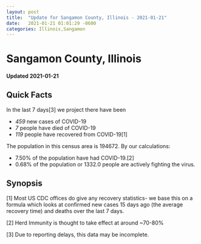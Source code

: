 ```yaml
---
layout: post
title:  "Update for Sangamon County, Illinois - 2021-01-21"
date:   2021-01-21 01:01:29 -0600
categories: Illinois,Sangamon
---
```


# Sangamon County, Illinois
#### Updated 2021-01-21

## Quick Facts

In the last 7 days[3] we project there have been
- *459* new cases of COVID-19
- *7* people have died of COVID-19
- *119* people have recovered from COVID-19[1]

The population in this census area is 194672. By our calculations:
- 7.50% of the population have had COVID-19.[2]
- 0.68% of the population or 1332.0 people are actively fighting the virus.

## Synopsis




[1] Most US CDC offices do give any recovery statistics- we base this on a formula which looks at confirmed new cases
15 days ago (the average recovery time) and deaths over the last 7 days.

[2] Herd Immunity is thought to take effect at around ~70-80%

[3] Due to reporting delays, this data may be incomplete.
 
    